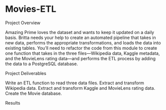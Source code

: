 # Movies-ETL

Project Overview


Amazing Prime loves the dataset and wants to keep it updated on a daily basis. Britta needs your help to create an automated pipeline that takes in new data, performs the appropriate transformations, and loads the data into existing tables. You’ll need to refactor the code from this module to create one function that takes in the three files—Wikipedia data, Kaggle metadata, and the MovieLens rating data—and performs the ETL process by adding the data to a PostgreSQL database.

Project Deliverables


Write an ETL function to read three data files.
Extract and transform Wikipedia data.
Extract and transform Kaggle and MovieLens rating data.
Create the Movie database.

Results
